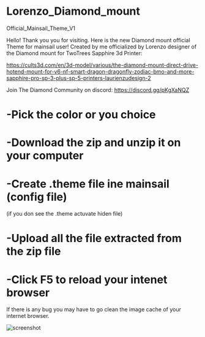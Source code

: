 # Lorenzo_Diamond_mount
Official_Mainsail_Theme_V1

Hello! Thank you you for visiting. Here is the new Diamond mount official Theme for mainsail user!
Created by me officialized by Lorenzo designer of the Diamond mount for TwoTrees Sapphire 3d Printer:

https://cults3d.com/en/3d-model/various/the-diamond-mount-direct-drive-hotend-mount-for-v6-nf-smart-dragon-dragonfly-zodiac-bmo-and-more-sapphire-pro-sp-3-plus-sp-5-printers-laurienzudesign-2

Join The Diamond Community on discord: https://discord.gg/pKgXaNQZ

# -Pick the color or you choice 
# -Download the zip and unzip it on your computer
# -Create .theme file ine mainsail (config file) 
(if you don see the .theme actuvate hiden file)
# -Upload all the file extracted from the zip file
# -Click F5 to reload your intenet browser

If there is any bug you may have to go clean the image cache of your internet browser.

![screenshot](https://user-images.githubusercontent.com/60906586/158918799-2cbb33f0-ae31-4b79-976a-afd88f311f28.jpg)
